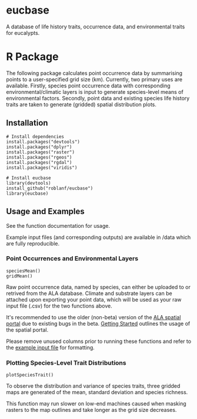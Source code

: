 # eucbase

A database of life history traits, occurrence data, and environmental traits for eucalypts.

# R Package
The following package calculates point occurrence data by summarising points to a user-specified grid size (km). 
Currently, two primary uses are available. 
Firstly, species point occurrence data with corresponding environmental/climatic layers is input to generate species-level means of environmental factors.
Secondly, point data and existing species life history traits are taken to generate (gridded) spatial distribution plots.

## Installation

```
# Install dependencies 
install.packages("devtools")
install.packages("dplyr")
install.packages("raster")
install.packages("rgeos")
install.packages("rgdal")
install.packages("viridis")

# Install eucbase
library(devtools)
install_github("roblanf/eucbase")
library(eucbase)
```

## Usage and Examples

See the function documentation for usage.

Example input files (and corresponding outputs) are available in /data which are fully reproducible. 

### Point Occurrences and Environmental Layers 

``` 
speciesMean()
gridMean()
```

Raw point occurrence data, named by species, can either be uploaded to or retrived from the ALA database. Climate and substrate layers can be attached upon exporting your point data, which will be used as your raw input file (.csv) for the two functions above.

It's recommended to use the older (non-beta) version of the [ALA spatial portal](https://spatial.ala.org.au/) due to existing bugs in the beta. [Getting Started](https://support.ala.org.au/support/solutions/articles/6000208463-getting-started) outlines the usage of the spatial portal.

Please remove unused columns prior to running these functions and refer to the [example input file](/data/example_input.csv) for formatting.

### Plotting Species-Level Trait Distributions

```
plotSpeciesTrait()
```

To observe the distribution and variance of species traits, three gridded maps are generated of the mean, standard deviation and species richness.

This function may run slower on low-end machines caused when masking rasters to the map outlines and take longer as the grid size decreases.
